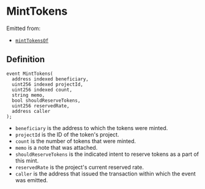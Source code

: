 # MintTokens

Emitted from:

* [`mintTokensOf`](../write/minttokensof.md)

## Definition

```solidity
event MintTokens(
  address indexed beneficiary,
  uint256 indexed projectId,
  uint256 indexed count,
  string memo,
  bool shouldReserveTokens,
  uint256 reservedRate,
  address caller
);
```

* `beneficiary` is the address to which the tokens were minted.
* `projectId` is the ID of the token's project.
* `count` is the number of tokens that were minted.
* `memo` is a note that was attached.
* `shouldReserveTokens` is the indicated intent to reserve tokens as a part of this mint.
* `reservedRate` is the project's current reserved rate.
* `caller` is the address that issued the transaction within which the event was emitted.
